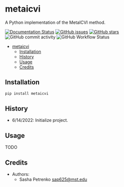 # metaicvi

A Python implementation of the MetaICVI method.

[![Documentation Status](https://readthedocs.org/projects/metaicvi/badge/?version=latest)](https://metaicvi.readthedocs.io/en/latest/?badge=latest)
[![GitHub issues](https://img.shields.io/github/issues/AP6YC/metaicvi?style=flat-square)](https://github.com/AP6YC/metaicvi/issues)
[![GitHub stars](https://img.shields.io/github/stars/AP6YC/metaicvi?style=flat-square)](https://github.com/AP6YC/metaicvi/stargazers)
![GitHub commit activity](https://img.shields.io/github/commit-activity/m/AP6YC/metaicvi?style=flat-square)
![GitHub Workflow Status](https://img.shields.io/github/workflow/status/AP6YC/metaicvi/Test?style=flat-square)

- [metaicvi](#metaicvi)
  - [Installation](#installation)
  - [History](#history)
  - [Usage](#usage)
  - [Credits](#credits)

## Installation

```python
pip install metaicvi
```

## History

- 6/14/2022: Initialize project.

## Usage

TODO

## Credits

- Authors:
  - Sasha Petrenko <sap625@mst.edu>
